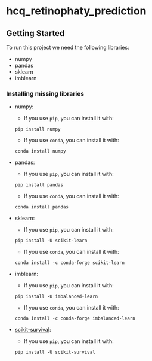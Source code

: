 # hcq_retinophaty_prediction

## Getting Started

To run this project we need the following libraries:
* numpy
* pandas
* sklearn
* imblearn

### Installing missing libraries

* numpy:
  * If you use `pip`, you can install it with:
  
  `pip install numpy`
  
  * If you use `conda`, you can install it with:
  
  `conda install numpy`
  
* pandas:
  * If you use `pip`, you can install it with:
  
  `pip install pandas`
  
  * If you use `conda`, you can install it with:
  
  `conda install pandas`
  
* sklearn:
  * If you use `pip`, you can install it with:
  
  `pip install -U scikit-learn`
  
  * If you use `conda`, you can install it with:
  
  `conda install -c conda-forge scikit-learn`
  
* imblearn:
  * If you use `pip`, you can install it with:
  
  `pip install -U imbalanced-learn`
  
  * If you use `conda`, you can install it with:
  
  `conda install -c conda-forge imbalanced-learn`

* [scikit-survival](https://scikit-survival.readthedocs.io/en/stable/user_guide/index.html):
  * If you use `pip`, you can install it with:
  
  `pip install -U scikit-survival`
